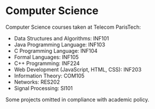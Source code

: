 # Computer Science

Computer Science courses taken at Telecom ParisTech:

* Data Structures and Algorithms: INF101
* Java Programming Language: INF103
* C Programming Language: INF104
* Formal Languages: INF105
* C++ Programming: INF224
* Web Development (JavaScript, HTML, CSS): INF203
* Information Theory: COM105
* Networks: RES202
* Signal Processing: SI101

Some projects omitted in compliance with academic policy.
